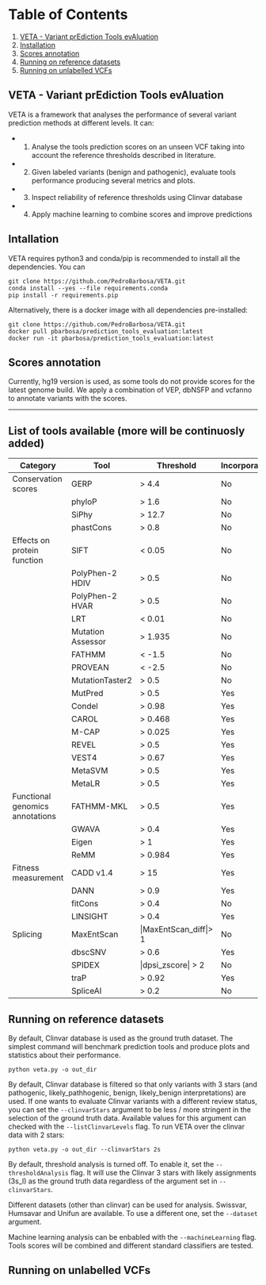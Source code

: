 # Table of Contents
1. [VETA - Variant prEdiction Tools evAluation](#veta)
2. [Installation](#installation)
3. [Scores annotation](#scores-annotation)
4. [Running on reference datasets](#reference)
5. [Running on unlabelled VCFs](#unlabelled)

<a name="veta"></a>
## VETA - Variant prEdiction Tools evAluation
VETA is a framework that analyses the performance of several variant prediction methods at different levels. It can:
  * 1) Analyse the tools prediction scores on an unseen VCF taking into account the reference thresholds described in literature.
  * 2) Given labeled variants (benign and pathogenic), evaluate tools performance producing several metrics and plots.
  * 3) Inspect reliability of reference thresholds using Clinvar database
  * 4) Apply machine learning to combine scores and improve predictions

<a name="installation"></a>
## Intallation
VETA requires python3 and conda/pip is recommended to install all the dependencies. You can

~~~~
git clone https://github.com/PedroBarbosa/VETA.git
conda install --yes --file requirements.conda
pip install -r requirements.pip
~~~~

Alternatively, there is a docker image with all dependencies pre-installed:
~~~~
git clone https://github.com/PedroBarbosa/VETA.git
docker pull pbarbosa/prediction_tools_evaluation:latest
docker run -it pbarbosa/prediction_tools_evaluation:latest
~~~~

<a name="scores-annotation"></a>
## Scores annotation

Currently, hg19 version is used, as some tools do not provide scores for the latest genome build. We apply a combination of VEP, 
dbNSFP and vcfanno to annotate variants with the scores. 

---
List of tools available (more will be continuosly added)
---
| Category                        | Tool              | Threshold            | Incorporates_other_scores | Obtained_from |
|---------------------------------|-------------------|----------------------|---------------------------|---------------|
| Conservation scores             | GERP              | > 4.4                | No                        | vcfanno       |
|                                 | phyloP            | > 1.6                | No                        | vcfanno       |
|                                 | SiPhy             | > 12.7               | No                        | vcfanno       |
|                                 | phastCons         | > 0.8                | No                        | vcfanno       |
| Effects on protein function     | SIFT              | < 0.05               | No                        | dbNSFP v4.02  |
|                                 | PolyPhen-2 HDIV   | > 0.5                | No                        | dbNSFP v4.02  |
|                                 | PolyPhen-2 HVAR   | > 0.5                | No                        | dbNSFP v4.02  |
|                                 | LRT               | < 0.01               | No                        | dbNSFP v4.02  |
|                                 | Mutation Assessor | > 1.935              | No                        | dbNSFP v4.02  |
|                                 | FATHMM            | < -1.5               | No                        | dbNSFP v4.02  |
|                                 | PROVEAN           | < -2.5               | No                        | dbNSFP v4.02  |
|                                 | MutationTaster2   | > 0.5                | No                        | dbNSFP v4.02  |
|                                 | MutPred           | > 0.5                | Yes                       | dbNSFP v4.02  |
|                                 | Condel            | >  0.98              | Yes                       | VEP plugin    |
|                                 | CAROL             | > 0.468              | Yes                       | VEP plugin    |
|                                 | M-CAP             | > 0.025              | Yes                       | dbNSFP v4.02  |
|                                 | REVEL             | > 0.5                | Yes                       | dbNSFP v4.02  |
|                                 | VEST4             | > 0.67               | Yes                       | dbNSFP v4.02  |
|                                 | MetaSVM           | > 0.5                | Yes                       | dbNSFP v4.02  |
|                                 | MetaLR            | > 0.5                | Yes                       | dbNSFP v4.02  |
| Functional genomics annotations | FATHMM-MKL        | > 0.5                | Yes                       | vcfanno       |
|                                 | GWAVA             | > 0.4                | Yes                       | vcfanno       |
|                                 | Eigen             | > 1                  | Yes                       | vcfanno       |
|                                 | ReMM              | > 0.984              | Yes                       | custom_script |
| Fitness measurement             | CADD v1.4         | > 15                 | Yes                       | VEP plugin    |
|                                 | DANN              | > 0.9                | Yes                       | custom_script |
|                                 | fitCons           | > 0.4                | No                        | vcfanno       |
|                                 | LINSIGHT          | > 0.4                | Yes                       | vcfanno       |
| Splicing                        | MaxEntScan        | \|MaxEntScan_diff\|> 1 | No                        | VEP plugin    |
|                                 | dbscSNV           | > 0.6                | Yes                       | VEP plugin    |
|                                 | SPIDEX            | \|dpsi_zscore\| > 2    | No                        | vcfanno       |
|                                 | traP              | > 0.92               | Yes                       | vcfanno       |
|                                 | SpliceAI          | > 0.2                | No                        | vcfanno       |

<a name="reference"></a>
## Running on reference datasets

By default, Clinvar database is used as the ground truth dataset. The simplest command will benchmark prediction tools and produce plots and statistics about their performance. 

`python veta.py -o out_dir`

By default, Clinvar database is filtered so that only variants with 3 stars (and pathogenic, likely_pathhogenic, benign, likely_benign interpretations) are used. If one wants to evaluate Clinvar variants with a different review status, you can set the `--clinvarStars` argument to be less / more stringent in the selection of the ground truth data. Available values for this argument can checked with the `--listClinvarLevels` flag. To run VETA over the clinvar data with 2 stars:

`python veta.py -o out_dir --clinvarStars 2s`

By default, threshold analysis is turned off. To enable it, set the `--thresholdAnalysis` flag. It will use the Clinvar 3 stars with likely assignments (3s_l) as the ground truth data regardless of the argument set in `--clinvarStars`.

Different datasets (other than clinvar) can be used for analysis. Swissvar, Humsavar and Unifun are available. To use a different one, set the `--dataset` argument.

Machine learning analysis can be enbabled with the `--machineLearning` flag. Tools scores will be combined and different standard classifiers are tested.


<a name="unlabelled"></a>
## Running on unlabelled VCFs

